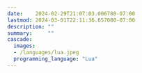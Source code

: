 ```yaml
---
date:    2024-02-29T21:07:03.006780-07:00
lastmod: 2024-03-01T22:11:36.657080-07:00
description: ""
summary:     ""
cascade:
  images:
  - /languages/lua.jpeg
  programming_language: "Lua"
---
```

